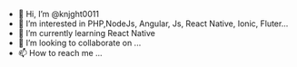 - 👋 Hi, I’m @knjght0011
- 👀 I’m interested in PHP,NodeJs, Angular, Js, React Native, Ionic, Fluter...
- 🌱 I’m currently learning React Native
- 💞️ I’m looking to collaborate on ...
- 📫 How to reach me ...

<!---
knjght0011/knjght0011 is a ✨ special ✨ repository because its `README.md` (this file) appears on your GitHub profile.
You can click the Preview link to take a look at your changes.
--->
